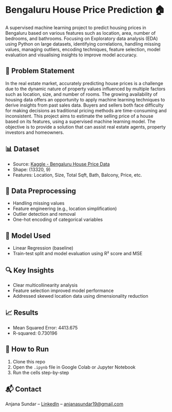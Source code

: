 # Bengaluru House Price Prediction 🏠

A supervised machine learning project to predict housing prices in Bengaluru based on various features such as location, area, number of bedrooms, and bathrooms.
Focusing on Exploratory data analysis (EDA) using Python on large datasets, identifying correlations, handling missing values, managing outliers, encoding techniques, feature selection, model evaluation and visualising insights to improve model accuracy.


## 📌 Problem Statement
In the real estate market, accurately predicting house prices is a challenge due to the dynamic nature of property values influenced by multiple factors such as location, size, and number of rooms. The growing availability of housing data offers an opportunity to apply machine learning techniques to derive insights from past sales data. Buyers and sellers both face difficulty for making decisions as traditional pricing methods are time-consuming and inconsistent. This project aims to estimate the selling price of a house based on its features, using a supervised machine learning model. The objective is to provide a solution that can assist real estate agents, property investors and homeowners.

## 📊 Dataset
- Source: [Kaggle - Bengaluru House Price Data](https://www.kaggle.com/datasets/rishabhr717/bengaluru-house-datacsv)
- Shape: (13320, 9)
- Features: Location, Size, Total Sqft, Bath, Balcony, Price, etc.

## 🧹 Data Preprocessing
- Handling missing values
- Feature engineering (e.g., location simplification)
- Outlier detection and removal
- One-hot encoding of categorical variables

## 🧠 Model Used
- Linear Regression (baseline)
- Train-test split and model evaluation using R² score and MSE

## 🔍 Key Insights
- Clear multicollinearity analysis
- Feature selection improved model performance
- Addressed skewed location data using dimensionality reduction

## 📈 Results
- Mean Squared Error: 4413.675
- R-squared: 0.730196

## 🚀 How to Run
1. Clone this repo
2. Open the `.ipynb` file in Google Colab or Jupyter Notebook
3. Run the cells step-by-step

## 📬 Contact
Anjana Sundar – [LinkedIn](https://www.linkedin.com/in/anjanasundar/) – [anjanasundar19@gmail.com](anjanasundar19@gmail.com)
